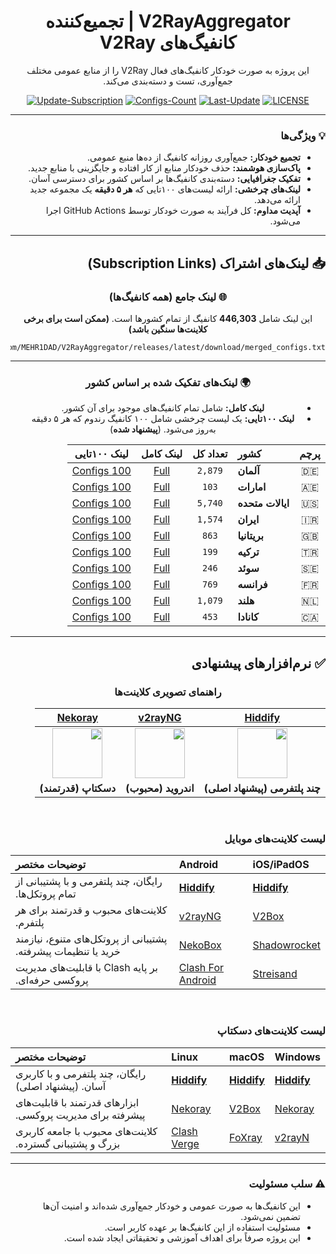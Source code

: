 
<div dir="rtl" align="center">

# V2RayAggregator | تجمیع‌کننده کانفیگ‌های V2Ray

این پروژه به صورت خودکار کانفیگ‌های فعال V2Ray را از منابع عمومی مختلف جمع‌آوری، تست و دسته‌بندی می‌کند.

</div>

<div align="center">

[![Update-Subscription](https://img.shields.io/github/actions/workflow/status/MEHR1DAD/V2RayAggregator/update_all_proxies.yml?style=for-the-badge&logo=githubactions&logoColor=white&label=وضعیت%20آپدیت)](https://github.com/MEHR1DAD/V2RayAggregator/actions/workflows/update_all_proxies.yml)
[![Configs-Count](https://img.shields.io/badge/%D8%AA%D8%B9%D8%AF%D8%A7%D8%AF%20%DA%A9%D8%A7%D9%86%D9%81%DB%8C%DA%AF%E2%80%8C%D9%87%D8%A7-446,303-blueviolet?style=for-the-badge&logo=server&logoColor=white)](https://github.com/MEHR1DAD/V2RayAggregator/releases/latest/download/merged_configs.txt)
[![Last-Update](https://img.shields.io/badge/%D8%A2%D8%AE%D8%B1%DB%8C%D9%86%20%D8%A2%D9%BE%D8%AF%DB%8C%D8%AA-Saturday%2021%20Tir%201404-informational?style=for-the-badge&logo=clock&logoColor=white)](https://github.com/MEHR1DAD/V2RayAggregator/commits/master)
[![LICENSE](https://img.shields.io/github/license/MEHR1DAD/V2RayAggregator?style=for-the-badge&color=lightgrey)](https://github.com/MEHR1DAD/V2RayAggregator/blob/master/LICENSE)

</div>

<div dir="rtl">

---

### 💡 ویژگی‌ها

- **تجمیع خودکار:** جمع‌آوری روزانه کانفیگ از ده‌ها منبع عمومی.
- **پاک‌سازی هوشمند:** حذف خودکار منابع از کار افتاده و جایگزینی با منابع جدید.
- **تفکیک جغرافیایی:** دسته‌بندی کانفیگ‌ها بر اساس کشور برای دسترسی آسان.
- **لینک‌های چرخشی:** ارائه لیست‌های ۱۰۰تایی که **هر ۵ دقیقه** یک مجموعه جدید ارائه می‌دهد.
- **آپدیت مداوم:** کل فرآیند به صورت خودکار توسط GitHub Actions اجرا می‌شود.

---

## 📥 لینک‌های اشتراک (Subscription Links)

<div align="center">

### 🌐 لینک جامع (همه کانفیگ‌ها)
این لینک شامل **446,303** کانفیگ از تمام کشورها است. **(ممکن است برای برخی کلاینت‌ها سنگین باشد)**

```
https://github.com/MEHR1DAD/V2RayAggregator/releases/latest/download/merged_configs.txt
```

---

### 🌍 لینک‌های تفکیک شده بر اساس کشور
- **لینک کامل:** شامل تمام کانفیگ‌های موجود برای آن کشور.
- **لینک ۱۰۰تایی:** یک لیست چرخشی شامل ۱۰۰ کانفیگ رندوم که هر ۵ دقیقه به‌روز می‌شود. (**پیشنهاد شده**)

| پرچم | کشور | تعداد کل | لینک کامل | لینک ۱۰۰تایی |
|:---:|:---|:---:|:---:|:---:|
| 🇩🇪 | **آلمان** | `2,879` | [Full](https://raw.githubusercontent.com/MEHR1DAD/V2RayAggregator/master/subscription/DE_sub.txt) | [100 Configs](https://raw.githubusercontent.com/MEHR1DAD/V2RayAggregator/master/subscription/DE_sub_100.txt) |
| 🇦🇪 | **امارات** | `103` | [Full](https://raw.githubusercontent.com/MEHR1DAD/V2RayAggregator/master/subscription/AE_sub.txt) | [100 Configs](https://raw.githubusercontent.com/MEHR1DAD/V2RayAggregator/master/subscription/AE_sub_100.txt) |
| 🇺🇸 | **ایالات متحده** | `5,740` | [Full](https://raw.githubusercontent.com/MEHR1DAD/V2RayAggregator/master/subscription/US_sub.txt) | [100 Configs](https://raw.githubusercontent.com/MEHR1DAD/V2RayAggregator/master/subscription/US_sub_100.txt) |
| 🇮🇷 | **ایران** | `1,574` | [Full](https://raw.githubusercontent.com/MEHR1DAD/V2RayAggregator/master/subscription/IR_sub.txt) | [100 Configs](https://raw.githubusercontent.com/MEHR1DAD/V2RayAggregator/master/subscription/IR_sub_100.txt) |
| 🇬🇧 | **بریتانیا** | `863` | [Full](https://raw.githubusercontent.com/MEHR1DAD/V2RayAggregator/master/subscription/GB_sub.txt) | [100 Configs](https://raw.githubusercontent.com/MEHR1DAD/V2RayAggregator/master/subscription/GB_sub_100.txt) |
| 🇹🇷 | **ترکیه** | `199` | [Full](https://raw.githubusercontent.com/MEHR1DAD/V2RayAggregator/master/subscription/TR_sub.txt) | [100 Configs](https://raw.githubusercontent.com/MEHR1DAD/V2RayAggregator/master/subscription/TR_sub_100.txt) |
| 🇸🇪 | **سوئد** | `246` | [Full](https://raw.githubusercontent.com/MEHR1DAD/V2RayAggregator/master/subscription/SE_sub.txt) | [100 Configs](https://raw.githubusercontent.com/MEHR1DAD/V2RayAggregator/master/subscription/SE_sub_100.txt) |
| 🇫🇷 | **فرانسه** | `769` | [Full](https://raw.githubusercontent.com/MEHR1DAD/V2RayAggregator/master/subscription/FR_sub.txt) | [100 Configs](https://raw.githubusercontent.com/MEHR1DAD/V2RayAggregator/master/subscription/FR_sub_100.txt) |
| 🇳🇱 | **هلند** | `1,079` | [Full](https://raw.githubusercontent.com/MEHR1DAD/V2RayAggregator/master/subscription/NL_sub.txt) | [100 Configs](https://raw.githubusercontent.com/MEHR1DAD/V2RayAggregator/master/subscription/NL_sub_100.txt) |
| 🇨🇦 | **کانادا** | `453` | [Full](https://raw.githubusercontent.com/MEHR1DAD/V2RayAggregator/master/subscription/CA_sub.txt) | [100 Configs](https://raw.githubusercontent.com/MEHR1DAD/V2RayAggregator/master/subscription/CA_sub_100.txt) |

</div>

---

## ✅ نرم‌افزارهای پیشنهادی

<div align="center">

### راهنمای تصویری کلاینت‌ها

| [**Hiddify**](https://hiddify.com/next) | [**v2rayNG**](https://github.com/2dust/v2rayNG/releases) | [**Nekoray**](https://github.com/MatsuriDayo/nekoray/releases) |
| :---: | :---: | :---: |
| <img src="https://raw.githubusercontent.com/hiddify/hiddify-next/main/assets/images/logo_128.png" width="80"> | <img src="https://raw.githubusercontent.com/2dust/v2rayNG/master/app/src/main/ic_launcher-playstore.png" width="80"> | <img src="https://raw.githubusercontent.com/MatsuriDayo/nekoray/master/res/logo/nekoray.png" width="80"> |
| **چند پلتفرمی (پیشنهاد اصلی)** | **اندروید (محبوب)** | **دسکتاپ (قدرتمند)** |

</div>

<br>

### لیست کلاینت‌های موبایل

| iOS/iPadOS | Android | توضیحات مختصر |
| :--- | :--- | :--- |
| **[Hiddify](https://apps.apple.com/us/app/hiddify-next/id6476113229)** | **[Hiddify](https://play.google.com/store/apps/details?id=app.hiddify.com)** | رایگان، چند پلتفرمی و با پشتیبانی از تمام پروتکل‌ها. |
| [V2Box](https://apps.apple.com/us/app/v2box-v2ray-client/id6446814690) | [v2rayNG](https://github.com/2dust/v2rayNG/releases) | کلاینت‌های محبوب و قدرتمند برای هر پلتفرم. |
| [Shadowrocket](https://apps.apple.com/us/app/shadowrocket/id932747118) | [NekoBox](https://github.com/MatsuriDayo/NekoBoxForAndroid/releases) | پشتیبانی از پروتکل‌های متنوع، نیازمند خرید یا تنظیمات پیشرفته. |
| [Streisand](https://apps.apple.com/us/app/streisand/id6450534064) | [Clash For Android](https://github.com/Kr328/ClashForAndroid/releases) | بر پایه Clash با قابلیت‌های مدیریت پروکسی حرفه‌ای. |

<br>

### لیست کلاینت‌های دسکتاپ

| Windows | macOS | Linux | توضیحات مختصر |
| :--- | :--- | :--- | :--- |
| **[Hiddify](https://github.com/hiddify/hiddify-next/releases)** | **[Hiddify](https://github.com/hiddify/hiddify-next/releases)** | **[Hiddify](https://github.com/hiddify/hiddify-next/releases)** | رایگان، چند پلتفرمی و با کاربری آسان. (پیشنهاد اصلی) |
| [Nekoray](https://github.com/MatsuriDayo/nekoray/releases) | [V2Box](https://apps.apple.com/us/app/v2box-v2ray-client/id6446814690) | [Nekoray](https://github.com/MatsuriDayo/nekoray/releases) | ابزارهای قدرتمند با قابلیت‌های پیشرفته برای مدیریت پروکسی. |
| [v2rayN](https://github.com/2dust/v2rayN/releases) | [FoXray](https://github.com/Fndroid/Foxray/releases) | [Clash Verge](https://github.com/zzzgydi/clash-verge/releases) | کلاینت‌های محبوب با جامعه کاربری بزرگ و پشتیبانی گسترده. |

---

### ⚠️ سلب مسئولیت

- این کانفیگ‌ها به صورت عمومی و خودکار جمع‌آوری شده‌اند و امنیت آن‌ها تضمین نمی‌شود.
- مسئولیت استفاده از این کانفیگ‌ها بر عهده کاربر است.
- این پروژه صرفاً برای اهداف آموزشی و تحقیقاتی ایجاد شده است.

</div>

